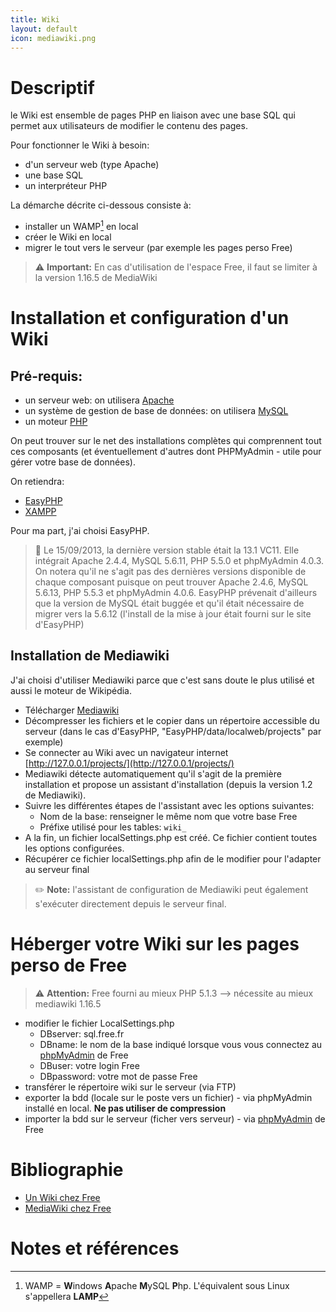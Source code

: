 ```yaml
---
title: Wiki
layout: default
icon: mediawiki.png
---
```

# Descriptif
le Wiki est ensemble de pages PHP en liaison avec une base SQL qui permet aux utilisateurs de modifier le contenu des pages.

Pour fonctionner le Wiki à besoin:
* d'un serveur web (type Apache)
* une base SQL
* un interpréteur PHP


La démarche décrite ci-dessous consiste à:
* installer un WAMP[^1] en local
* créer le Wiki en local
* migrer le tout vers le serveur (par exemple les pages perso Free)

[^1]: WAMP = **W**indows **A**pache **M**ySQL **P**hp. L'équivalent sous Linux s'appellera **LAMP**

> ⚠️ **Important:** En cas d'utilisation de l'espace Free, il faut se limiter à la version 1.16.5 de MediaWiki

# Installation et configuration d'un Wiki
## Pré-requis:
* un serveur web: on utilisera [Apache](http://httpd.apache.org/)
* un système de gestion de base de données: on utilisera [MySQL](http://www.mysql.com/)
* un moteur [PHP](http://php.net/my.php)


On peut trouver sur le net des installations complètes qui comprennent tout ces composants (et éventuellement d'autres dont PHPMyAdmin - utile pour gérer votre base de données).

On retiendra:
* [EasyPHP](http://www.easyphp.org/)
* [XAMPP](http://www.apachefriends.org/fr/xampp.html)

Pour ma part, j'ai choisi EasyPHP.

> 📅 Le 15/09/2013, la dernière version stable était la 13.1 VC11. Elle intégrait Apache 2.4.4, MySQL 5.6.11, PHP 5.5.0 et phpMyAdmin 4.0.3. On notera qu'il ne s'agit pas des dernières versions disponible de chaque composant puisque on peut trouver Apache 2.4.6, MySQL 5.6.13, PHP 5.5.3 et phpMyAdmin 4.0.6. EasyPHP prévenait d'ailleurs que la version de MySQL était buggée et qu'il était nécessaire de migrer vers la 5.6.12 (l'install de la mise à jour était fourni sur le site d'EasyPHP)

## Installation de Mediawiki
J'ai choisi d'utiliser Mediawiki parce que c'est sans doute le plus utilisé et aussi le moteur de Wikipédia.
* Télécharger [Mediawiki](http://www.mediawiki.org/wiki/MediaWiki)
* Décompresser les fichiers et le copier dans un répertoire accessible du serveur (dans le cas d'EasyPHP, "EasyPHP/data/localweb/projects" par exemple)
* Se connecter au Wiki avec un navigateur internet [http://127.0.0.1/projects/](http://127.0.0.1/projects/)
* Mediawiki détecte automatiquement qu'il s'agit de la première installation et propose un assistant d'installation (depuis la version 1.2 de Mediawiki).
* Suivre les différentes étapes de l'assistant avec les options suivantes:
  * Nom de la base: renseigner le même nom que votre base Free
  * Préfixe utilisé pour les tables: `wiki_`
* A la fin, un fichier localSettings.php est créé. Ce fichier contient toutes les options configurées.
* Récupérer ce fichier localSettings.php afin de le modifier pour l'adapter au serveur final

> ✏️ **Note:** l'assistant de configuration de Mediawiki peut également s'exécuter directement depuis le serveur final.

# Héberger votre Wiki sur les pages perso de Free

> ⚠️ **Attention:** Free fourni au mieux PHP 5.1.3 --> nécessite au mieux mediawiki 1.16.5

* modifier le fichier LocalSettings.php
  * DBserver: sql.free.fr
  * DBname: le nom de la base indiqué lorsque vous vous connectez au [phpMyAdmin](http://phpmyadmin.free.fr/)  de Free
  * DBuser: votre login Free
  * DBpassword: votre mot de passe Free
* transférer le répertoire wiki sur le serveur (via FTP)
* exporter la bdd (locale sur le poste vers un fichier) - via phpMyAdmin installé en local. **Ne pas utiliser de compression**
* importer la bdd sur le serveur (ficher vers serveur) - via [phpMyAdmin](http://phpmyadmin.free.fr/) de Free



# Bibliographie
* [Un Wiki chez Free](http://patrice.dargenton.free.fr/wiki/index.php?title=Un_Wiki_chez_Free)
* [MediaWiki chez Free](http://piblo29.free.fr/wiki/index.php?title=MediaWiki_chez_Free) 

# Notes et références 

